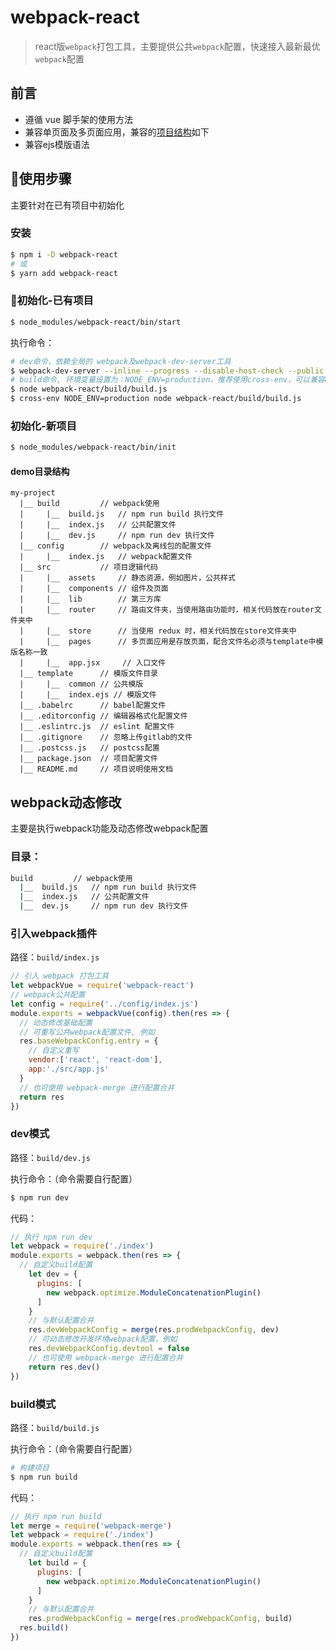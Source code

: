 # webpack-react
> react版`webpack`打包工具，主要提供公共`webpack`配置，快速接入最新最优`webpack`配置

## 前言

* 遵循 vue 脚手架的使用方法
* 兼容单页面及多页面应用，兼容的[项目结构](https://github.com/zhuanzhuanfe/webpack-react#项目结构)如下
* 兼容ejs模版语法

## 使用步骤
主要针对在已有项目中初始化
### 安装
````bash
$ npm i -D webpack-react
# 或
$ yarn add webpack-react
````
### 初始化-已有项目
````bash
$ node_modules/webpack-react/bin/start
````

执行命令：
````bash
# dev命令，依赖全局的 webpack及webpack-dev-server工具
$ webpack-dev-server --inline --progress --disable-host-check --public --config webpack-react/build/dev.js
# build命令, 环境变量设置为：NODE_ENV=production，推荐使用cross-env，可以兼容mac和windows
$ node webpack-react/build/build.js
$ cross-env NODE_ENV=production node webpack-react/build/build.js
````
### 初始化-新项目

````bash
$ node_modules/webpack-react/bin/init
````
#### demo目录结构
```file
my-project
  |__ build         // webpack使用
  |     |__  build.js   // npm run build 执行文件
  |     |__  index.js   // 公共配置文件
  |     |__  dev.js     // npm run dev 执行文件
  |__ config        // webpack及离线包的配置文件
  |     |__  index.js   // webpack配置文件
  |__ src           // 项目逻辑代码
  |     |__  assets     // 静态资源，例如图片，公共样式
  |     |__  components // 组件及页面
  |     |__  lib        // 第三方库
  |     |__  router     // 路由文件夹，当使用路由功能时，相关代码放在router文件夹中
  |     |__  store      // 当使用 redux 时，相关代码放在store文件夹中    
  |     |__  pages      // 多页面应用是存放页面，配合文件名必须与template中模版名称一致
  |     |__  app.jsx     // 入口文件
  |__ template      // 模版文件目录
  |     |__  common // 公共模版
  |     |__  index.ejs // 模版文件
  |__ .babelrc      // babel配置文件
  |__ .editorconfig // 编辑器格式化配置文件
  |__ .eslintrc.js  // eslint 配置文件
  |__ .gitignore    // 忽略上传gitlab的文件
  |__ .postcss.js   // postcss配置
  |__ package.json  // 项目配置文件
  |__ README.md     // 项目说明使用文档
```

## webpack动态修改

主要是执行webpack功能及动态修改webpack配置

### 目录：
````bash
build         // webpack使用
  |__  build.js   // npm run build 执行文件
  |__  index.js   // 公共配置文件
  |__  dev.js     // npm run dev 执行文件
````
### 引入webpack插件
路径：`build/index.js`

````javascript
// 引入 webpack 打包工具
let webpackVue = require('webpack-react')
// webpack公共配置
let config = require('../config/index.js')
module.exports = webpackVue(config).then(res => {
  // 动态修改基础配置
  // 可重写公共webpack配置文件, 例如
  res.baseWebpackConfig.entry = {
    // 自定义重写
    vendor:['react', 'react-dom'],
    app:'./src/app.js'
  }
  // 也可使用 webpack-merge 进行配置合并
  return res
})
````
### dev模式
路径：`build/dev.js`

执行命令：（命令需要自行配置）
```bash
$ npm run dev
```

代码：
````javascript
// 执行 npm run dev
let webpack = require('./index')
module.exports = webpack.then(res => {
  // 自定义build配置
    let dev = {
      plugins: [
        new webpack.optimize.ModuleConcatenationPlugin()
      ]
    }
    // 与默认配置合并
    res.devWebpackConfig = merge(res.prodWebpackConfig, dev)
    // 可动态修改开发环境webpack配置，例如
    res.devWebpackConfig.devtool = false
    // 也可使用 webpack-merge 进行配置合并
    return res.dev()
})
````
### build模式
路径：`build/build.js`

执行命令：（命令需要自行配置）
```bash
# 构建项目
$ npm run build
```

代码：
```javascript
// 执行 npm run build
let merge = require('webpack-merge')
let webpack = require('./index')
module.exports = webpack.then(res => {
  // 自定义build配置
    let build = {
      plugins: [
        new webpack.optimize.ModuleConcatenationPlugin()
      ]
    }
    // 与默认配置合并
    res.prodWebpackConfig = merge(res.prodWebpackConfig, build)
  res.build()
})
```

